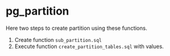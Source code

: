 # pg_partition


Here two steps to create partition using these functions.

1. Create function `sub_partition.sql`
2. Execute function `create_partition_tables.sql` with values.

